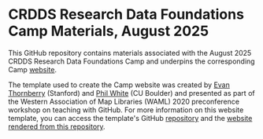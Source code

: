 # CRDDS Research Data Foundations Camp Materials, August 2025

This GitHub repository contains materials associated with the August 2025 CRDDS Research Data Foundations Camp and underpins the corresponding Camp [website](https://cu-boulder-crdds.github.io/Research-Data-Foundations-Camp-2025-August/). 

The template used to create the Camp website was created by [Evan Thornberry](https://github.com/ect123) (Stanford) and [Phil White](https://github.com/whitephil) (CU Boulder) and presented as part of the Western Association of Map Libraries (WAML) 2020 preconference workshop on teaching with GitHub. For more information on this website template, you can access the template's GitHub [repository](https://github.com/whitephil/workshop-template) and the [website rendered from this repository](https://whitephil.github.io/workshop-template/). 
